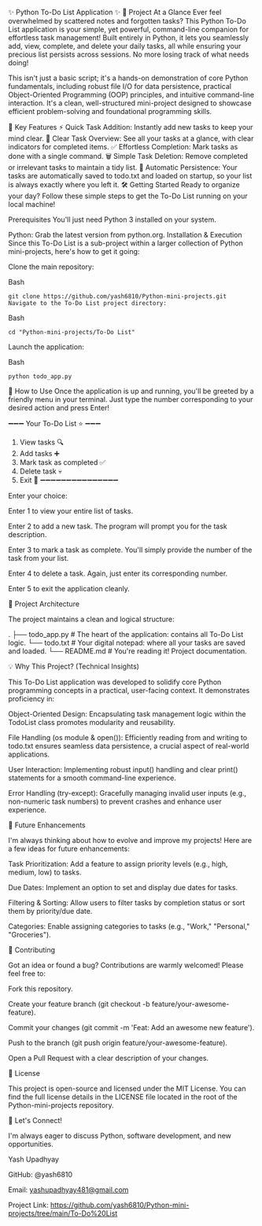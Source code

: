 ✨ Python To-Do List Application ✨
🚀 Project At a Glance
Ever feel overwhelmed by scattered notes and forgotten tasks? This Python To-Do List application is your simple, yet powerful, command-line companion for effortless task management! Built entirely in Python, it lets you seamlessly add, view, complete, and delete your daily tasks, all while ensuring your precious list persists across sessions. No more losing track of what needs doing!

This isn't just a basic script; it's a hands-on demonstration of core Python fundamentals, including robust file I/O for data persistence, practical Object-Oriented Programming (OOP) principles, and intuitive command-line interaction. It's a clean, well-structured mini-project designed to showcase efficient problem-solving and foundational programming skills.

🌟 Key Features
⚡️ Quick Task Addition: Instantly add new tasks to keep your mind clear.
👀 Clear Task Overview: See all your tasks at a glance, with clear indicators for completed items.
✅ Effortless Completion: Mark tasks as done with a single command.
🗑️ Simple Task Deletion: Remove completed or irrelevant tasks to maintain a tidy list.
💾 Automatic Persistence: Your tasks are automatically saved to todo.txt and loaded on startup, so your list is always exactly where you left it.
🛠️ Getting Started
Ready to organize your day? Follow these simple steps to get the To-Do List running on your local machine!

Prerequisites
You'll just need Python 3 installed on your system.

Python: Grab the latest version from python.org.
Installation & Execution
Since this To-Do List is a sub-project within a larger collection of Python mini-projects, here's how to get it going:

Clone the main repository:

Bash
```
git clone https://github.com/yash6810/Python-mini-projects.git
Navigate to the To-Do List project directory:
```

Bash
```
cd "Python-mini-projects/To-Do List"
```

Launch the application:

Bash
```
python todo_app.py
```

🚀 How to Use
Once the application is up and running, you'll be greeted by a friendly menu in your terminal. Just type the number corresponding to your desired action and press Enter!

➖➖➖ Your To-Do List ⭐ ➖➖➖
1. View tasks 🔍
2. Add tasks ➕
3. Mark task as completed ✅
4. Delete task 💀
5. Exit 🚩
➖➖➖➖➖➖➖➖➖➖➖➖➖➖➖

Enter your choice:

Enter 1 to view your entire list of tasks.

Enter 2 to add a new task. The program will prompt you for the task description.

Enter 3 to mark a task as complete. You'll simply provide the number of the task from your list.

Enter 4 to delete a task. Again, just enter its corresponding number.

Enter 5 to exit the application cleanly.

📂 Project Architecture

The project maintains a clean and logical structure:

.
├── todo_app.py         # The heart of the application: contains all To-Do List logic.
└── todo.txt            # Your digital notepad: where all your tasks are saved and loaded.
└── README.md           # You're reading it! Project documentation.

💡 Why This Project? (Technical Insights)

This To-Do List application was developed to solidify core Python programming concepts in a practical, user-facing context. It demonstrates proficiency in:

Object-Oriented Design: Encapsulating task management logic within the TodoList class promotes modularity and reusability.

File Handling (os module & open()): Efficiently reading from and writing to todo.txt ensures seamless data persistence, a crucial aspect of real-world applications.

User Interaction: Implementing robust input() handling and clear print() statements for a smooth command-line experience.

Error Handling (try-except): Gracefully managing invalid user inputs (e.g., non-numeric task numbers) to prevent crashes and enhance user experience.

🌱 Future Enhancements

I'm always thinking about how to evolve and improve my projects! Here are a few ideas for future enhancements:

Task Prioritization: Add a feature to assign priority levels (e.g., high, medium, low) to tasks.

Due Dates: Implement an option to set and display due dates for tasks.

Filtering & Sorting: Allow users to filter tasks by completion status or sort them by priority/due date.

Categories: Enable assigning categories to tasks (e.g., "Work," "Personal," "Groceries").

🤝 Contributing

Got an idea or found a bug? Contributions are warmly welcomed! Please feel free to:

Fork this repository.

Create your feature branch (git checkout -b feature/your-awesome-feature).

Commit your changes (git commit -m 'Feat: Add an awesome new feature').

Push to the branch (git push origin feature/your-awesome-feature).

Open a Pull Request with a clear description of your changes.

📄 License

This project is open-source and licensed under the MIT License. You can find the full license details in the LICENSE file located in the root of the Python-mini-projects repository.

📧 Let's Connect!

I'm always eager to discuss Python, software development, and new opportunities.

Yash Upadhyay

GitHub: @yash6810

Email: yashupadhyay481@gmail.com

Project Link: https://github.com/yash6810/Python-mini-projects/tree/main/To-Do%20List
